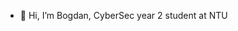 - 👋 Hi, I’m Bogdan, CyberSec year 2 student at NTU


<!---
MaluAni/MaluAni is a ✨ special ✨ repository because its `README.md` (this file) appears on your GitHub profile.
You can click the Preview link to take a look at your changes.
--->
